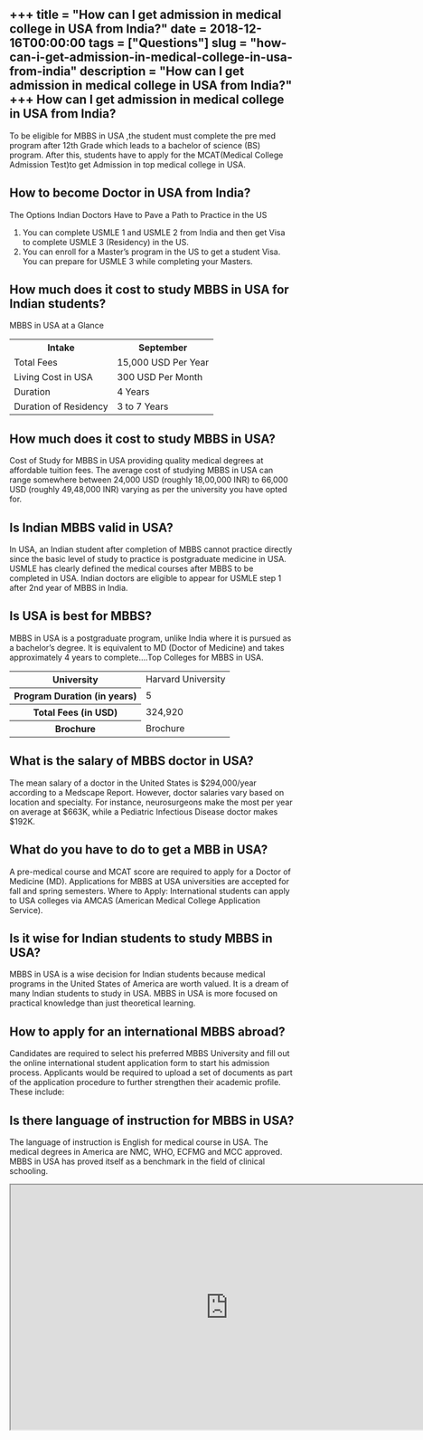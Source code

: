 +++
title = "How can I get admission in medical college in USA from India?"
date = 2018-12-16T00:00:00
tags = ["Questions"]
slug = "how-can-i-get-admission-in-medical-college-in-usa-from-india"
description = "How can I get admission in medical college in USA from India?"
+++
How can I get admission in medical college in USA from India?
-------------------------------------------------------------

To be eligible for MBBS in USA ,the student must complete the pre med program after 12th Grade which leads to a bachelor of science (BS) program. After this, students have to apply for the MCAT(Medical College Admission Test)to get Admission in top medical college in USA.

How to become Doctor in USA from India?
---------------------------------------

The Options Indian Doctors Have to Pave a Path to Practice in the US

1. You can complete USMLE 1 and USMLE 2 from India and then get Visa to complete USMLE 3 (Residency) in the US.
2. You can enroll for a Master’s program in the US to get a student Visa. You can prepare for USMLE 3 while completing your Masters.

How much does it cost to study MBBS in USA for Indian students?
---------------------------------------------------------------

MBBS in USA at a Glance

<table><tr><th>Intake</th><th>September</th></tr><tr><td>Total Fees</td><td>15,000 USD Per Year</td></tr><tr><td>Living Cost in USA</td><td>300 USD Per Month</td></tr><tr><td>Duration</td><td>4 Years</td></tr><tr><td>Duration of Residency</td><td>3 to 7 Years</td></tr></table>

How much does it cost to study MBBS in USA?
-------------------------------------------

Cost of Study for MBBS in USA providing quality medical degrees at affordable tuition fees. The average cost of studying MBBS in USA can range somewhere between 24,000 USD (roughly 18,00,000 INR) to 66,000 USD (roughly 49,48,000 INR) varying as per the university you have opted for.

Is Indian MBBS valid in USA?
----------------------------

In USA, an Indian student after completion of MBBS cannot practice directly since the basic level of study to practice is postgraduate medicine in USA. USMLE has clearly defined the medical courses after MBBS to be completed in USA. Indian doctors are eligible to appear for USMLE step 1 after 2nd year of MBBS in India.

Is USA is best for MBBS?
------------------------

MBBS in USA is a postgraduate program, unlike India where it is pursued as a bachelor’s degree. It is equivalent to MD (Doctor of Medicine) and takes approximately 4 years to complete….Top Colleges for MBBS in USA.

<table><tr><th>University</th><td>Harvard University</td></tr><tr><th>Program Duration (in years)</th><td>5</td></tr><tr><th>Total Fees (in USD)</th><td>324,920</td></tr><tr><th>Brochure</th><td>Brochure</td></tr></table>

What is the salary of MBBS doctor in USA?
-----------------------------------------

The mean salary of a doctor in the United States is $294,000/year according to a Medscape Report. However, doctor salaries vary based on location and specialty. For instance, neurosurgeons make the most per year on average at $663K, while a Pediatric Infectious Disease doctor makes $192K.

What do you have to do to get a MBB in USA?
-------------------------------------------

A pre-medical course and MCAT score are required to apply for a Doctor of Medicine (MD). Applications for MBBS at USA universities are accepted for fall and spring semesters. Where to Apply: International students can apply to USA colleges via AMCAS (American Medical College Application Service).

Is it wise for Indian students to study MBBS in USA?
----------------------------------------------------

MBBS in USA is a wise decision for Indian students because medical programs in the United States of America are worth valued. It is a dream of many Indian students to study in USA. MBBS in USA is more focused on practical knowledge than just theoretical learning.

How to apply for an international MBBS abroad?
----------------------------------------------

Candidates are required to select his preferred MBBS University and fill out the online international student application form to start his admission process. Applicants would be required to upload a set of documents as part of the application procedure to further strengthen their academic profile. These include:

Is there language of instruction for MBBS in USA?
-------------------------------------------------

The language of instruction is English for medical course in USA. The medical degrees in America are NMC, WHO, ECFMG and MCC approved. MBBS in USA has proved itself as a benchmark in the field of clinical schooling.

<iframe allow="accelerometer; autoplay; clipboard-write; encrypted-media; gyroscope; picture-in-picture" allowfullscreen="" class="__youtube_prefs__  epyt-is-override  no-lazyload" data-no-lazy="1" data-origheight="433" data-origwidth="770" data-skipgform_ajax_framebjll="" height="433" id="_ytid_19844" loading="lazy" src="https://www.youtube.com/embed/aN3W8JP-GVs?enablejsapi=1&autoplay=0&cc_load_policy=0&cc_lang_pref=&iv_load_policy=1&loop=0&modestbranding=0&rel=1&fs=1&playsinline=0&autohide=2&theme=dark&color=red&controls=1&" title="YouTube player" width="770"></iframe>